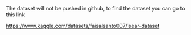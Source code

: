 
The dataset will not be pushed in github, to find the dataset you can go to this link

https://www.kaggle.com/datasets/faisalsanto007/isear-dataset